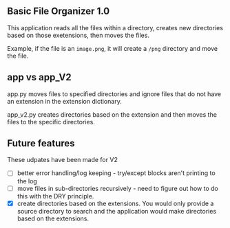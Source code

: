 ## Basic File Organizer 1.0

This application reads all the files within a directory, creates new directories based on those exetensions, then moves the files.

Example, if the file is an `image.png`, it will create a `/png` directory and move the file.

## app vs app_V2

app.py moves files to specified directories and ignore files that do not have an extension in the extension dictionary.

app_v2.py creates directories based on the extension and then moves the files to the specific directories.

## Future features
These udpates have been made for V2
- [ ] better error handling/log keeping - try/except blocks aren't printing to the log
- [ ] move files in sub-directories recursively - need to figure out how to do this with the DRY principle.
- [x] create directories based on the extensions. You would only provide a source directory to search and the application would make directories based on the extensions.
